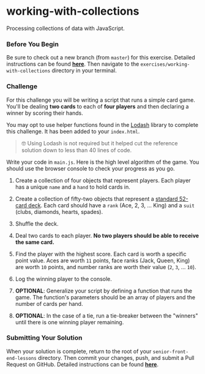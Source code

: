 # working-with-collections

Processing collections of data with JavaScript.

### Before You Begin

Be sure to check out a new branch (from `master`) for this exercise. Detailed instructions can be found [**here**](../../guides/before-each-exercise.md). Then navigate to the `exercises/working-with-collections` directory in your terminal.

### Challenge

For this challenge you will be writing a script that runs a simple card game. You'll be dealing **two cards** to each of **four players** and then declaring a winner by scoring their hands.

You may opt to use helper functions found in the [Lodash](https://lodash.com/docs/4.17.15) library to complete this challenge. It has been added to your `index.html`.

> 🤓 Using Lodash is not required but it helped cut the reference solution down to less than 40 lines of code.

Write your code in `main.js`. Here is the high level algorithm of the game. You should use the browser console to check your progress as you go.

1. Create a collection of four objects that represent players. Each player has a unique `name` and a `hand` to hold cards in.

1. Create a collection of fifty-two objects that represent a [standard 52-card deck](https://en.wikipedia.org/wiki/Standard_52-card_deck). Each card should have a `rank` (Ace, 2, 3, ... King) and a `suit` (clubs, diamonds, hearts, spades).

1. Shuffle the deck.

1. Deal two cards to each player. **No two players should be able to receive the same card.**

1. Find the player with the highest score. Each card is worth a specific point value. Aces are worth `11` points, face ranks (Jack, Queen, King) are worth `10` points, and number ranks are worth their value (`2`, `3`, ... `10`).

1. Log the winning player to the console.

1. **OPTIONAL**: Generalize your script by defining a function that runs the game. The function's parameters should be an array of players and the number of cards per hand.

1. **OPTIONAL**: In the case of a tie, run a tie-breaker between the "winners" until there is one winning player remaining.

### Submitting Your Solution

When your solution is complete, return to the root of your `senior-front-end-lessons` directory. Then commit your changes, push, and submit a Pull Request on GitHub. Detailed instructions can be found [**here**](../../guides/after-each-exercise.md).
